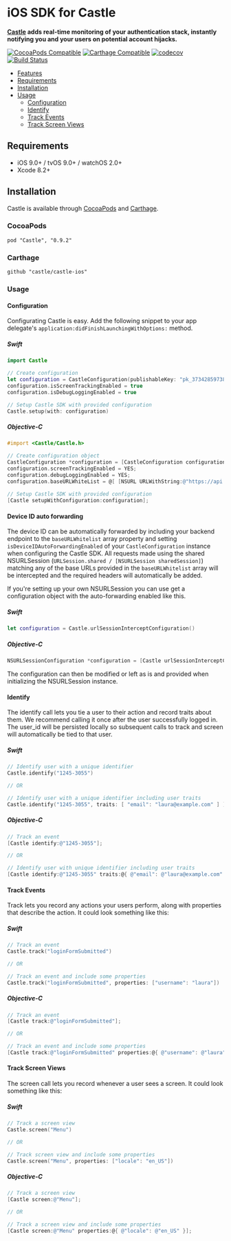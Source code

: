 # iOS SDK for Castle

**[Castle](https://castle.io) adds real-time monitoring of your authentication stack, instantly notifying you and your users on potential account hijacks.**

[![CocoaPods Compatible](https://img.shields.io/cocoapods/v/Castle.svg)](https://img.shields.io/cocoapods/v/Castle.svg)
[![Carthage Compatible](https://img.shields.io/badge/Carthage-compatible-4BC51D.svg?style=flat)](https://github.com/Carthage/Carthage)
[![codecov](https://codecov.io/gh/castle/castle-ios/branch/master/graph/badge.svg)](https://codecov.io/gh/castle/castle-ios)
[![Build Status](https://travis-ci.org/castle/castle-ios.svg?branch=master)](https://travis-ci.org/castle/castle-ios)

- [Features](#features)
- [Requirements](#requirements)
- [Installation](#installation)
- [Usage](#usage)
	- [Configuration](#configuration)
	- [Identify](#identify)
	- [Track Events](#track-events)
	- [Track Screen Views](#track-screen-views)

## Requirements

- iOS 9.0+ / tvOS 9.0+ / watchOS 2.0+
- Xcode 8.2+

## Installation

Castle is available through [CocoaPods](http://cocoapods.org) and [Carthage](https://github.com/Carthage/Carthage).

### CocoaPods

```
pod "Castle", "0.9.2"
```

### Carthage

```
github "castle/castle-ios"
```

### Usage

#### Configuration

Configurating Castle is easy. Add the following snippet to your app delegate's ```application:didFinishLaunchingWithOptions:``` method.

##### Swift

```swift
import Castle

// Create configuration
let configuration = CastleConfiguration(publishableKey: "pk_373428597387773")
configuration.isScreenTrackingEnabled = true
configuration.isDebugLoggingEnabled = true

// Setup Castle SDK with provided configuration
Castle.setup(with: configuration)
```
##### Objective-C
```objective-c
#import <Castle/Castle.h>

// Create configuration object
CastleConfiguration *configuration = [CastleConfiguration configurationWithPublishableKey:@"pk_373428597387773"];
configuration.screenTrackingEnabled = YES;
configuration.debugLoggingEnabled = YES;
configuration.baseURLWhiteList = @[ [NSURL URLWithString:@"https://api.castle.io/"] ];
    
// Setup Castle SDK with provided configuration
[Castle setupWithConfiguration:configuration];
```

#### Device ID auto forwarding
The device ID can be automatically forwarded by including your backend endpoint to the ```baseURLWhitelist``` array property and setting ```isDeviceIDAutoForwardingEnabled``` of your ```CastleConfiguration``` instance when configuring the Castle SDK. All requests made using the shared NSURLSession (```URLSession.shared / [NSURLSession sharedSession]```) matching any of the base URLs provided in the ```baseURLWhitelist``` array will be intercepted and the required headers will automatically be added.

If you're setting up your own NSURLSession you can use get a configuration object with the auto-forwarding enabled like this.

##### Swift
```swift
let configuration = Castle.urlSessionInterceptConfiguration()
```

##### Objective-C
```objective-c
NSURLSessionConfiguration *configuration = [Castle urlSessionInterceptConfiguration]
```

The configuration can then be modified or left as is and provided when initializing the NSURLSession instance.

#### Identify

The identify call lets you tie a user to their action and record traits about them. We recommend calling it once after the user successfully logged in. The user_id will be persisted locally so subsequent calls to track and screen will automatically be tied to that user.

##### Swift

```swift
// Identify user with a unique identifier
Castle.identify("1245-3055")

// OR

// Identify user with a unique identifier including user traits
Castle.identify("1245-3055", traits: [ "email": "laura@example.com" ] )
```
##### Objective-C
```objective-c
// Track an event
[Castle identify:@"1245-3055"];

// OR

// Identify user with unique identifier including user traits
[Castle identify:@"1245-3055" traits:@{ @"email": @"laura@example.com" }];
```

#### Track Events

Track lets you record any actions your users perform, along with properties that describe the action. It could look something like this:

##### Swift

```swift
// Track an event
Castle.track("loginFormSubmitted")

// OR

// Track an event and include some properties
Castle.track("loginFormSubmitted", properties: ["username": "laura"])
```
##### Objective-C
```objective-c
// Track an event
[Castle track:@"loginFormSubmitted"];

// OR

// Track an event and include some properties
[Castle track:@"loginFormSubmitted" properties:@{ @"username": @"laura" }];
```

#### Track Screen Views

The screen call lets you record whenever a user sees a screen. It could look something like this:

##### Swift

```swift
// Track a screen view
Castle.screen("Menu")

// OR

// Track screen view and include some properties
Castle.screen("Menu", properties: ["locale": "en_US"])
```
##### Objective-C
```objective-c
// Track a screen view
[Castle screen:@"Menu"];

// OR

// Track a screen view and include some properties
[Castle screen:@"Menu" properties:@{ @"locale": @"en_US" }];
```
